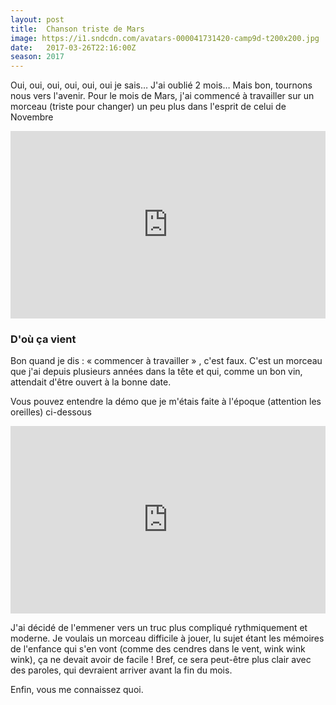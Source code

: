 ```yaml
---
layout: post
title:  Chanson triste de Mars
image: https://i1.sndcdn.com/avatars-000041731420-camp9d-t200x200.jpg
date:   2017-03-26T22:16:00Z
season: 2017
---
```


Oui, oui, oui, oui, oui, oui je sais… J'ai oublié 2 mois… 
Mais bon, tournons nous vers l'avenir. Pour le mois de Mars, j'ai commencé à travailler 
sur un morceau (triste pour changer) un peu plus dans l'esprit de celui de Novembre 

<iframe width="100%" height="300" scrolling="no" frameborder="no" src="https://w.soundcloud.com/player/?url=https%3A//api.soundcloud.com/tracks/314171909&amp;color=ff5500&amp;auto_play=false&amp;hide_related=false&amp;show_comments=true&amp;show_user=true&amp;show_reposts=false&amp;visual=true"></iframe>
<br/>


### D'où ça vient

Bon quand je dis : « commencer à travailler » , c'est faux. C'est un morceau que j'ai depuis plusieurs
années dans la tête et qui, comme un bon vin, attendait d'être ouvert à la bonne date.

Vous pouvez entendre la démo que je m'étais faite à l'époque (attention les oreilles) ci-dessous

<iframe width="100%" height="300" scrolling="no" frameborder="no" src="https://w.soundcloud.com/player/?url=https%3A//api.soundcloud.com/tracks/163239730&amp;color=ff5500&amp;auto_play=false&amp;hide_related=false&amp;show_comments=true&amp;show_user=true&amp;show_reposts=false&amp;visual=true"></iframe>
<br/>

J'ai décidé de l'emmener vers un truc plus compliqué rythmiquement et moderne. Je voulais un morceau
difficile à jouer, lu sujet étant les mémoires de l'enfance qui s'en vont
(comme des cendres dans le vent, wink wink wink), ça ne devait avoir de facile ! Bref, ce sera 
peut-être plus clair avec des paroles, qui devraient arriver avant la fin du mois.

Enfin, vous me connaissez quoi.
